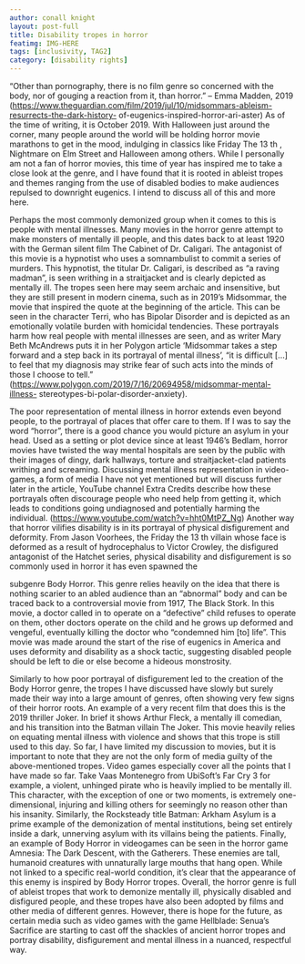 ```yaml
---
author: conall knight
layout: post-full
title: Disability tropes in horror
featimg: IMG-HERE
tags: [inclusivity, TAG2]
category: [disability rights]
---
```


“Other than pornography, there is no film genre so concerned with the body, nor of gouging
a reaction from it, than horror.” – Emma Madden, 2019
(https://www.theguardian.com/film/2019/jul/10/midsommars-ableism-resurrects-the-dark-history-
of-eugenics-inspired-horror-ari-aster)
As of the time of writing, it is October 2019. With Halloween just around the corner, many
people around the world will be holding horror movie marathons to get in the mood,
indulging in classics like Friday The 13 th , Nightmare on Elm Street and Halloween among
others. While I personally am not a fan of horror movies, this time of year has inspired me
to take a close look at the genre, and I have found that it is rooted in ableist tropes and
themes ranging from the use of disabled bodies to make audiences repulsed to downright
eugenics. I intend to discuss all of this and more here.


Perhaps the most commonly demonized group when it comes to this is people with mental
illnesses. Many movies in the horror genre attempt to make monsters of mentally ill people,
and this dates back to at least 1920 with the German silent film The Cabinet of Dr. Caligari.
The antagonist of this movie is a hypnotist who uses a somnambulist to commit a series of
murders. This hypnotist, the titular Dr. Caligari, is described as “a raving madman”, is seen
writhing in a straitjacket and is clearly depicted as mentally ill. The tropes seen here may
seem archaic and insensitive, but they are still present in modern cinema, such as in 2019’s
Midsommar, the movie that inspired the quote at the beginning of the article. This can be
seen in the character Terri, who has Bipolar Disorder and is depicted as an emotionally
volatile burden with homicidal tendencies. These portrayals harm how real people with
mental illnesses are seen, and as writer Mary Beth McAndrews puts it in her Polygon article
‘Midsommar takes a step forward and a step back in its portrayal of mental illness’, “it is
difficult […] to feel that my diagnosis may strike fear of such acts into the minds of those I
choose to tell.” (https://www.polygon.com/2019/7/16/20694958/midsommar-mental-illness-
stereotypes-bi-polar-disorder-anxiety).


The poor representation of mental illness in horror extends even beyond people, to the
portrayal of places that offer care to them. If I was to say the word “horror”, there is a good
chance you would picture an asylum in your head. Used as a setting or plot device since at
least 1946’s Bedlam, horror movies have twisted the way mental hospitals are seen by the
public with their images of dingy, dark hallways, torture and straitjacket-clad patients
writhing and screaming. Discussing mental illness representation in video-games, a form of
media I have not yet mentioned but will discuss further later in the article, YouTube channel
Extra Credits describe how these portrayals often discourage people who need help from
getting it, which leads to conditions going undiagnosed and potentially harming the
individual. (https://www.youtube.com/watch?v=hht0MtPZ_Ng)
Another way that horror vilifies disability is in its portrayal of physical disfigurement and
deformity. From Jason Voorhees, the Friday the 13 th villain whose face is deformed as a
result of hydrocephalus to Victor Crowley, the disfigured antagonist of the Hatchet series,
physical disability and disfigurement is so commonly used in horror it has even spawned the

subgenre Body Horror. This genre relies heavily on the idea that there is nothing scarier to
an abled audience than an “abnormal” body and can be traced back to a controversial
movie from 1917, The Black Stork. In this movie, a doctor called in to operate on a
“defective” child refuses to operate on them, other doctors operate on the child and he
grows up deformed and vengeful, eventually killing the doctor who “condemned him [to]
life”. This movie was made around the start of the rise of eugenics in America and uses
deformity and disability as a shock tactic, suggesting disabled people should be left to die or
else become a hideous monstrosity.

Similarly to how poor portrayal of disfigurement led to the creation of the Body Horror
genre, the tropes I have discussed have slowly but surely made their way into a large
amount of genres, often showing very few signs of their horror roots. An example of a very
recent film that does this is the 2019 thriller Joker. In brief it shows Arthur Fleck, a mentally
ill comedian, and his transition into the Batman villain The Joker. This movie heavily relies on
equating mental illness with violence and shows that this trope is still used to this day.
So far, I have limited my discussion to movies, but it is important to note that they are not
the only form of media guilty of the above-mentioned tropes. Video games especially cover
all the points that I have made so far. Take Vaas Montenegro from UbiSoft’s Far Cry 3 for
example, a violent, unhinged pirate who is heavily implied to be mentally ill. This character,
with the exception of one or two moments, is extremely one-dimensional, injuring and
killing others for seemingly no reason other than his insanity. Similarly, the Rocksteady title
Batman: Arkham Asylum is a prime example of the demonization of mental institutions,
being set entirely inside a dark, unnerving asylum with its villains being the patients. Finally,
an example of Body Horror in videogames can be seen in the horror game Amnesia: The
Dark Descent, with the Gatherers. These enemies are tall, humanoid creatures with
unnaturally large mouths that hang open. While not linked to a specific real-world
condition, it’s clear that the appearance of this enemy is inspired by Body Horror tropes.
Overall, the horror genre is full of ableist tropes that work to demonize mentally ill,
physically disabled and disfigured people, and these tropes have also been adopted by films
and other media of different genres. However, there is hope for the future, as certain media
such as video games with the game Hellblade: Senua’s Sacrifice are starting to cast off the
shackles of ancient horror tropes and portray disability, disfigurement and mental illness in
a nuanced, respectful way.
